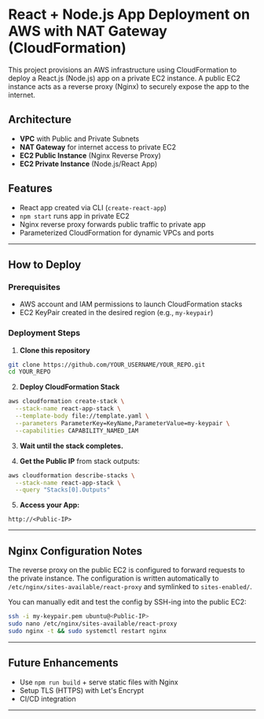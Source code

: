 # React + Node.js App Deployment on AWS with NAT Gateway (CloudFormation)

This project provisions an AWS infrastructure using CloudFormation to deploy a React.js (Node.js) app on a private EC2 instance. A public EC2 instance acts as a reverse proxy (Nginx) to securely expose the app to the internet.

## Architecture

* **VPC** with Public and Private Subnets
* **NAT Gateway** for internet access to private EC2
* **EC2 Public Instance** (Nginx Reverse Proxy)
* **EC2 Private Instance** (Node.js/React App)

## Features

* React app created via CLI (`create-react-app`)
* `npm start` runs app in private EC2
* Nginx reverse proxy forwards public traffic to private app
* Parameterized CloudFormation for dynamic VPCs and ports

---

## How to Deploy

### Prerequisites

* AWS account and IAM permissions to launch CloudFormation stacks
* EC2 KeyPair created in the desired region (e.g., `my-keypair`)

### Deployment Steps

1. **Clone this repository**

```bash
git clone https://github.com/YOUR_USERNAME/YOUR_REPO.git
cd YOUR_REPO
```

2. **Deploy CloudFormation Stack**

```bash
aws cloudformation create-stack \
  --stack-name react-app-stack \
  --template-body file://template.yaml \
  --parameters ParameterKey=KeyName,ParameterValue=my-keypair \
  --capabilities CAPABILITY_NAMED_IAM
```

3. **Wait until the stack completes.**

4. **Get the Public IP** from stack outputs:

```bash
aws cloudformation describe-stacks \
  --stack-name react-app-stack \
  --query "Stacks[0].Outputs"
```

5. **Access your App:**

```
http://<Public-IP>
```

---

## Nginx Configuration Notes

The reverse proxy on the public EC2 is configured to forward requests to the private instance. The configuration is written automatically to `/etc/nginx/sites-available/react-proxy` and symlinked to `sites-enabled/`.

You can manually edit and test the config by SSH-ing into the public EC2:

```bash
ssh -i my-keypair.pem ubuntu@<Public-IP>
sudo nano /etc/nginx/sites-available/react-proxy
sudo nginx -t && sudo systemctl restart nginx
```

---

## Future Enhancements

* Use `npm run build` + serve static files with Nginx
* Setup TLS (HTTPS) with Let's Encrypt
* CI/CD integration

---


